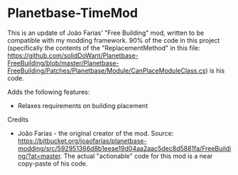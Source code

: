 # Planetbase-TimeMod

This is an update of João Farias' "Free Building" mod, written to be compatible with my modding framework. 90% of the code in this project (specifically the contents of the "ReplacementMethod" in this file: https://github.com/solidDoWant/Planetbase-FreeBuilding/blob/master/Planetbase-FreeBuilding/Patches/Planetbase/Module/CanPlaceModuleClass.cs) is his code.

Adds the following features:
* Relaxes requirements on building placement

Credits
* João Farias - the original creator of the mod. Source: https://bitbucket.org/joaofarias/planetbase-modding/src/592951366d8b1eeae19d04aa2aac5dec8d5881fa/FreeBuilding/?at=master. The actual "actionable" code for this mod is a near copy-paste of his code.
